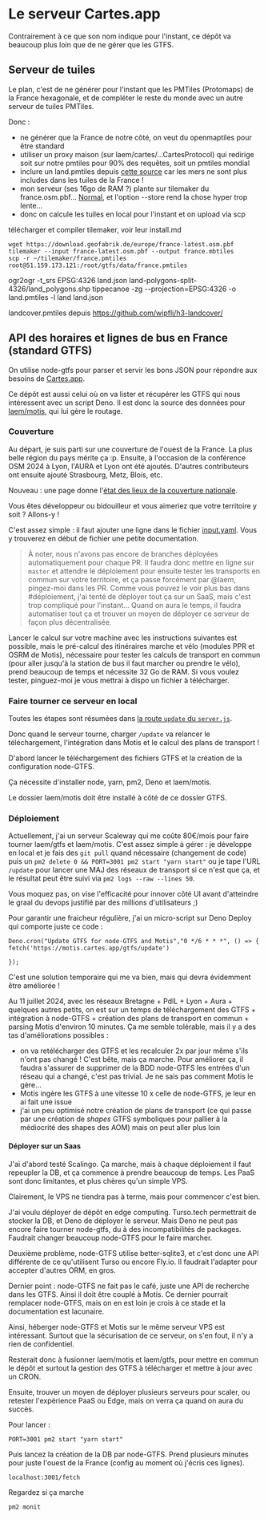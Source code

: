 # Le serveur Cartes.app

Contrairement à ce que son nom indique pour l'instant, ce dépôt va beaucoup plus loin que de ne gérer que les GTFS.

## Serveur de tuiles

Le plan, c'est de ne générer pour l'instant que les PMTiles (Protomaps) de la France hexagonale, et de compléter le reste du monde avec un autre serveur de tuiles PMTiles.

Donc :

- ne générer que la France de notre côté, on veut du openmaptiles pour être standard
- utiliser un proxy maison (sur laem/cartes/...CartesProtocol) qui redirige soit sur notre pmtiles pour 90% des requêtes, soit un pmtiles mondial
- inclure un land.pmtiles depuis [cette source](https://osmdata.openstreetmap.de/data/land-polygons.html) car les mers ne sont plus includes dans les tuiles de la France !
- mon serveur (ses 16go de RAM ?) plante sur tilemaker du france.osm.pbf... [Normal](https://github.com/systemed/tilemaker/issues/57), et l'option --store rend la chose hyper trop lente...
- donc on calcule les tuiles en local pour l'instant et on upload via scp

télécharger et compiler tilemaker, voir leur install.md

```
wget https://download.geofabrik.de/europe/france-latest.osm.pbf
tilemaker --input france-latest.osm.pbf --output france.mbtiles
scp -r ~/tilemaker/france.pmtiles root@51.159.173.121:/root/gtfs/data/france.pmtiles
```

ogr2ogr -t_srs EPSG:4326 land.json land-polygons-split-4326/land_polygons.shp
tippecanoe -zg --projection=EPSG:4326 -o land.pmtiles -l land land.json

landcover.pmtiles depuis https://github.com/wipfli/h3-landcover/

## API des horaires et lignes de bus en France (standard GTFS)

On utilise node-gtfs pour parser et servir les bons JSON pour répondre aux besoins de [Cartes.app](https://github.com/laem/cartes/issues/162).

Ce dépôt est aussi celui où on va lister et récupérer les GTFS qui nous intéressent avec un script Deno. Il est donc la source des données pour [laem/motis](https://github.com/laem/motis), qui lui gère le routage.

### Couverture

Au départ, je suis parti sur une couverture de l'ouest de la France. La plus belle région du pays mérite ça :p. Ensuite, à l'occasion de la conférence OSM 2024 à Lyon, l'AURA et Lyon ont été ajoutés. D'autres contributeurs ont ensuite ajouté Strasbourg, Metz, Blois, etc.

Nouveau : une page donne l'[état des lieux de la couverture nationale](https://cartes.app/transport-en-commun).

Vous êtes développeur ou bidouilleur et vous aimeriez que votre territoire y soit ? Allons-y !

C'est assez simple : il faut ajouter une ligne dans le fichier [input.yaml](https://github.com/laem/gtfs/blob/master/input.yaml). Vous y trouverez en début de fichier une petite documentation.

> À noter, nous n'avons pas encore de branches déployées automatiquement pour chaque PR. Il faudra donc mettre en ligne sur `master` et attendre le déploiement pour ensuite tester les transports en commun sur votre territoire, et ça passe forcément par @laem, pingez-moi dans les PR. Comme vous pouvez le voir plus bas dans #déploiement, j'ai tenté de déployer tout ça sur un SaaS, mais c'est trop compliqué pour l'instant... Quand on aura le temps, il faudra automatiser tout ça et trouver un moyen de déployer ce serveur de façon plus décentralisée.

Lancer le calcul sur votre machine avec les instructions suivantes est possible, mais le pré-calcul des itinéraires marche et vélo (modules PPR et OSRM de Motis), nécessaire pour tester les calculs de transport en commun (pour aller jusqu'à la station de bus il faut marcher ou prendre le vélo), prend beaucoup de temps et nécessite 32 Go de RAM. Si vous voulez tester, pinguez-moi je vous mettrai à dispo un fichier à télécharger.

### Faire tourner ce serveur en local

Toutes les étapes sont résumées dans [la route `update` du `server.js`](https://github.com/laem/gtfs/blob/master/server.js#L575).

Donc quand le serveur tourne, charger `/update` va relancer le téléchargement, l'intégration dans Motis et le calcul des plans de transport !

D'abord lancer le téléchargement des fichiers GTFS et la création de la configuration node-GTFS.

Ça nécessite d'installer node, yarn, pm2, Deno et laem/motis.

Le dossier laem/motis doit être installé à côté de ce dossier GTFS.

### Déploiement

Actuellement, j'ai un serveur Scaleway qui me coûte 80€/mois pour faire tourner laem/gtfs et laem/motis. C'est assez simple à gérer : je développe en local et je fais des `git pull` quand nécessaire (changement de code) puis un `pm2 delete 0 && PORT=3001 pm2 start "yarn start"` ou je tape l'URL `/update` pour lancer une MAJ des réseaux de transport si ce n'est que ça, et le résultat peut être suivi via `pm2 logs --raw --lines 50`.

Vous moquez pas, on vise l'efficacité pour innover côté UI avant d'atteindre le graal du devops justifié par des millions d'utilisateurs ;)

Pour garantir une fraicheur régulière, j'ai un micro-script sur Deno Deploy qui comporte juste ce code :

```
Deno.cron("Update GTFS for node-GTFS and Motis","0 */6 * * *", () => {
fetch('https://motis.cartes.app/gtfs/update')

});
```

C'est une solution temporaire qui me va bien, mais qui devra évidemment être améliorée !

Au 11 juillet 2024, avec les réseaux Bretagne + PdlL + Lyon + Aura + quelques autres petits, on est sur un temps de téléchargement des GTFS + intégration à node-GTFS + création des plans de transport en commun + parsing Motis d'environ 10 minutes. Ça me semble tolérable, mais il y a des tas d'améliorations possibles :

- on va retélécharger des GTFS et les recalculer 2x par jour même s'ils n'ont pas changé ! C'est bête, mais ça marche. Pour améliorer ça, il faudra s'assurer de supprimer de la BDD node-GTFS les entrées d'un réseau qui a changé, c'est pas trivial. Je ne sais pas comment Motis le gère...
- Motis ingère les GTFS à une vitesse 10 x celle de node-GTFS, je leur en ai fait une issue
- j'ai un peu optimisé notre création de plans de transport (ce qui passe par une création de _shapes_ GTFS symboliques pour pallier à la médiocrité des shapes des AOM) mais on peut aller plus loin

#### Déployer sur un Saas

J'ai d'abord testé Scalingo. Ça marche, mais à chaque déploiement il faut repeupler la DB, et ça commence à prendre beaucoup de temps. Les PaaS sont donc limitantes, et plus chères qu'un simple VPS.

Clairement, le VPS ne tiendra pas à terme, mais pour commencer c'est bien.

J'ai voulu déployer de dépôt en edge computing. Turso.tech permettrait de stocker la DB, et Deno de déployer le serveur. Mais Deno ne peut pas encore faire tourner node-gtfs, du à des incompatibilités de packages. Faudrait changer beaucoup node-GTFS pour le faire marcher.

Deuxième problème, node-GTFS utilise better-sqlite3, et c'est donc une API différente de ce qu'utilisent Turso ou encore Fly.io. Il faudrait l'adapter pour accepter d'autres ORM, en gros.

Dernier point : node-GTFS ne fait pas le café, juste une API de recherche dans les GTFS. Ainsi il doit être couplé à Motis. Ce dernier pourrait remplacer node-GTFS, mais on en est loin je crois à ce stade et la documentation est lacunaire.

Ainsi, héberger node-GTFS et Motis sur le même serveur VPS est intéressant. Surtout que la sécurisation de ce serveur, on s'en fout, il n'y a rien de confidentiel.

Resterait donc à fusionner laem/motis et laem/gtfs, pour mettre en commun le dépôt et surtout la gestion des GTFS à télécharger et mettre à jour avec un CRON.

Ensuite, trouver un moyen de déployer plusieurs serveurs pour scaler, ou retester l'expérience PaaS ou Edge, mais on verra ça quand on aura du succès.

Pour lancer :

```
PORT=3001 pm2 start "yarn start"
```

Puis lancez la création de la DB par node-GTFS. Prend plusieurs minutes pour juste l'ouest de la France (config au moment où j'écris ces lignes).

```
localhost:3001/fetch
```

Regardez si ça marche

```
pm2 monit
```
